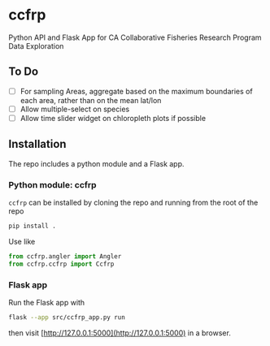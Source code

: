 # ccfrp
Python API and Flask App for CA Collaborative Fisheries Research Program Data Exploration

## To Do
- [ ] For sampling Areas, aggregate based on the maximum boundaries of each area, rather than on the mean lat/lon
- [ ] Allow multiple-select on species
- [ ] Allow time slider widget on chloropleth plots if possible

## Installation
The repo includes a python module and a Flask app.

### Python module: ccfrp
`ccfrp` can be installed by cloning the repo and running from the root of the repo

```bash
pip install .
```

Use like
```python
from ccfrp.angler import Angler
from ccfrp.ccfrp import Ccfrp
```


### Flask app
Run the Flask app with
```bash
flask --app src/ccfrp_app.py run
```

then visit [http://127.0.0.1:5000](http://127.0.0.1:5000) in a browser.